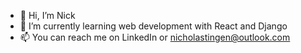 - 👋 Hi, I’m Nick
- 🌱 I’m currently learning web development with React and Django
- 📫 You can reach me on LinkedIn or nicholastingen@outlook.com

<!---
NickT26-Coder/NickT26-Coder is a ✨ special ✨ repository because its `README.md` (this file) appears on your GitHub profile.
You can click the Preview link to take a look at your changes.
--->
